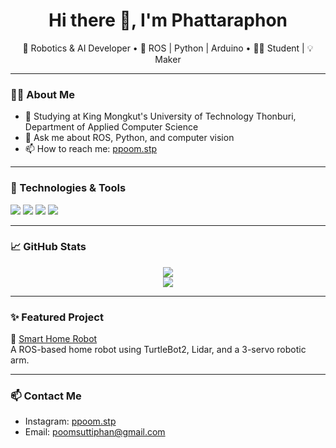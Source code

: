 <h1 align="center">Hi there 👋, I'm Phattaraphon</h1>

<p align="center">
  🤖 Robotics & AI Developer • 🚀 ROS | Python | Arduino • 👨‍🎓 Student | 💡 Maker
</p>

---

### 👨‍💻 About Me
- 🌱 Studying at King Mongkut's University of Technology Thonburi, Department of Applied Computer Science
- 💬 Ask me about ROS, Python, and computer vision
- 📫 How to reach me: [ppoom.stp](https://instagram.com/ppoom.stp)

---

### 🔧 Technologies & Tools
<img src="https://img.shields.io/badge/ROS-Noetic-blue?logo=ros" />
<img src="https://img.shields.io/badge/Python-3.x-yellow?logo=python" />
<img src="https://img.shields.io/badge/Arduino-UNO-informational?logo=arduino" />
<img src="https://img.shields.io/badge/YDLidar-X2-orange" />

---

### 📈 GitHub Stats

<p align="center">
  <img src="https://github-readme-stats.vercel.app/api?username=VWINDQ&show_icons=true&theme=tokyonight" />
  <br />
  <img src="https://github-readme-streak-stats.herokuapp.com/?user=VWINDQ&theme=tokyonight" />
</p>

---

### ✨ Featured Project

🚀 [Smart Home Robot](https://github.com/VWINDQ/YOLOv9-home.git)  
A ROS-based home robot using TurtleBot2, Lidar, and a 3-servo robotic arm.

---

### 📫 Contact Me
- Instagram: [ppoom.stp](https://instagram.com/ppoom.stp)
- Email: poomsuttiphan@gmail.com
